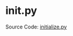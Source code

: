 # init.py

Source Code:
[initialize.py](https://github.com/jeremyaemmett/VU-MALM-V2/blob/main/initialize.py)
